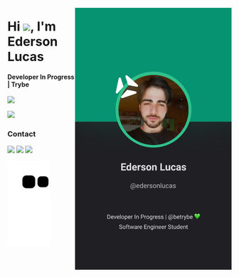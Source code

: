 
<a href='https://edersonlucas.vercel.app/' target="_blank"><img align="right" height="590em" src="https://raw.githubusercontent.com/edersonlucas/edersonlucas/8d81430e3d4820a95c4f938be9c9e8655818e0fa/Github%20Profile.svg"/></a>
<h1 align="left">Hi <img src="https://raw.githubusercontent.com/kaueMarques/kaueMarques/master/hi.gif" width="30px">, I'm Ederson Lucas</h1>
  <h4>Developer In Progress | Trybe</h4>
<p align="left"> <img height="180em" src="https://github-readme-stats.vercel.app/api/top-langs/?username=edersonlucas&layout=compact&langs_count=7&theme=tokyonight"/> </p>
  <p align="left"> <img height="180em" src="https://github-readme-stats.vercel.app/api?username=edersonlucas&show_icons=true&theme=tokyonight&include_all_commits=true&count_private=true"/> </p>
  
  
  ### Contact
  <div> 
    <a href="https://www.linkedin.com/in/edersonlucas" target="_blank"><img src="https://img.shields.io/badge/-LinkedIn-%230077B5?style=for-the-badge&logo=linkedin&logoColor=white" target="_blank"></a> 
  <a href = "mailto:edersonlucas@outlook.com.br"><img src="https://img.shields.io/badge/Microsoft_Outlook-0078D4?style=for-the-badge&logo=microsoft-outlook&logoColor=white" target="_blank"></a>
     <a href="https://instagram.com/oedersonlucas" target="_blank"><img src="https://img.shields.io/badge/-Instagram-%23E4405F?style=for-the-badge&logo=instagram&logoColor=white" target="_blank"></a>
    
  
 
  ![Snake animation](https://github.com/edersonlucas/edersonlucas/blob/output/github-contribution-grid-snake.svg)
 
</div>




